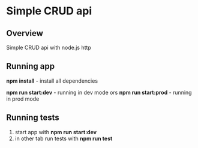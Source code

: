 # Simple CRUD api

## Overview
Simple CRUD api with node.js http

## Running app

**npm install** - install all dependencies

**npm run start:dev** - running in dev mode ors
**npm run start:prod** - running in prod mode

## Running tests

1. start app with **npm run start:dev**
1. in other tab run tests with **npm run test**